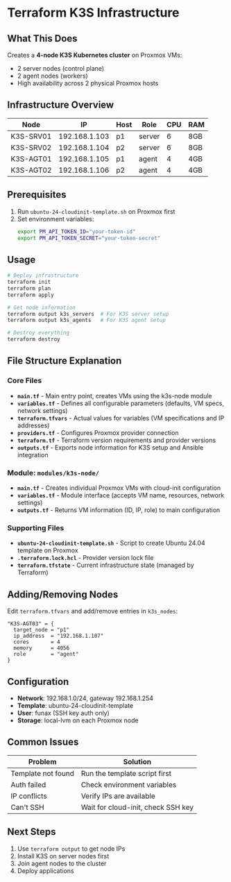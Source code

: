 # Terraform K3S Infrastructure

## What This Does
Creates a **4-node K3S Kubernetes cluster** on Proxmox VMs:
- 2 server nodes (control plane) 
- 2 agent nodes (workers)
- High availability across 2 physical Proxmox hosts

## Infrastructure Overview
| Node       | IP            | Host | Role   | CPU | RAM |
|------------|---------------|------|--------|-----|-----|
| K3S-SRV01  | 192.168.1.103 | p1   | server | 6   | 8GB |
| K3S-SRV02  | 192.168.1.104 | p2   | server | 6   | 8GB |
| K3S-AGT01  | 192.168.1.105 | p1   | agent  | 4   | 4GB |
| K3S-AGT02  | 192.168.1.106 | p2   | agent  | 4   | 4GB |

## Prerequisites
1. Run `ubuntu-24-cloudinit-template.sh` on Proxmox first
2. Set environment variables:
   ```bash
   export PM_API_TOKEN_ID="your-token-id"
   export PM_API_TOKEN_SECRET="your-token-secret"
   ```

## Usage
```bash
# Deploy infrastructure
terraform init
terraform plan
terraform apply

# Get node information
terraform output k3s_servers  # For K3S server setup
terraform output k3s_agents   # For K3S agent setup

# Destroy everything
terraform destroy
```

## File Structure Explanation

### Core Files
- **`main.tf`** - Main entry point, creates VMs using the k3s-node module
- **`variables.tf`** - Defines all configurable parameters (defaults, VM specs, network settings)
- **`terraform.tfvars`** - Actual values for variables (VM specifications and IP addresses)
- **`providers.tf`** - Configures Proxmox provider connection
- **`terraform.tf`** - Terraform version requirements and provider versions
- **`outputs.tf`** - Exports node information for K3S setup and Ansible integration

### Module: `modules/k3s-node/`
- **`main.tf`** - Creates individual Proxmox VMs with cloud-init configuration
- **`variables.tf`** - Module interface (accepts VM name, resources, network settings)
- **`outputs.tf`** - Returns VM information (ID, IP, role) to main configuration

### Supporting Files
- **`ubuntu-24-cloudinit-template.sh`** - Script to create Ubuntu 24.04 template on Proxmox
- **`.terraform.lock.hcl`** - Provider version lock file
- **`terraform.tfstate`** - Current infrastructure state (managed by Terraform)

## Adding/Removing Nodes
Edit `terraform.tfvars` and add/remove entries in `k3s_nodes`:
```hcl
"K3S-AGT03" = {
  target_node = "p1"
  ip_address  = "192.168.1.107"
  cores       = 4
  memory      = 4056
  role        = "agent"
}
```

## Configuration
- **Network**: 192.168.1.0/24, gateway 192.168.1.254
- **Template**: ubuntu-24-cloudinit-template
- **User**: funax (SSH key auth only)
- **Storage**: local-lvm on each Proxmox node

## Common Issues
| Problem | Solution |
|---------|----------|
| Template not found | Run the template script first |
| Auth failed | Check environment variables |
| IP conflicts | Verify IPs are available |
| Can't SSH | Wait for cloud-init, check SSH key |

## Next Steps
1. Use `terraform output` to get node IPs
2. Install K3S on server nodes first
3. Join agent nodes to the cluster
4. Deploy applications 